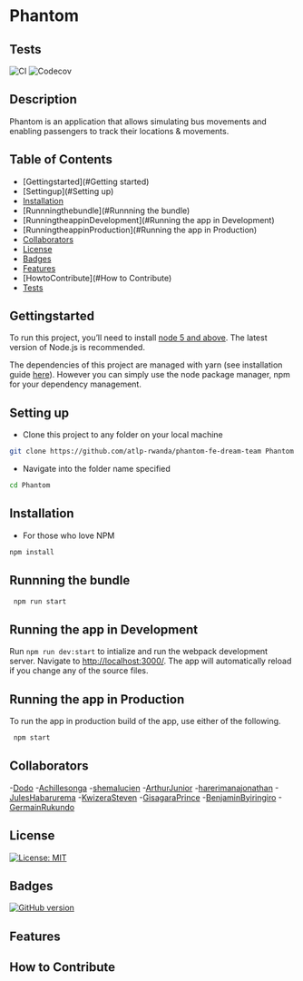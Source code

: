 # Phantom
## Tests
![CI](https://github.com/atlp-rwanda/phantom-fe-dream-team/actions/workflows/.github/workflows/main.yml/badge.svg)
![Codecov](https://img.shields.io/codecov/c/github/atlp-rwanda/phantom-fe-dream-team)

## Description
Phantom is an application that allows simulating bus movements and enabling passengers to track their locations & movements. 

## Table of Contents
- [Gettingstarted](#Getting started)
- [Settingup](#Setting up)
- [Installation](#installation)
- [Runnningthebundle](#Runnning the bundle)
- [RunningtheappinDevelopment](#Running the app in Development)
- [RunningtheappinProduction](#Running the app in Production)
- [Collaborators](#Collaborators)
- [License](#license)
- [Badges](#Badges)
- [Features](#Features)
- [HowtoContribute](#How to Contribute)
- [Tests](#Tests)

## Gettingstarted
To run this project, you’ll need to install [node 5 and above](https://nodejs.org/en/). The latest version of Node.js is recommended. 

The dependencies of this project are managed with yarn (see installation guide [here](https://yarnpkg.com/en/)). However you can simply use the node package manager, npm for your dependency management.
## Setting up
+ Clone this project to any folder on your local machine
```bash
git clone https://github.com/atlp-rwanda/phantom-fe-dream-team Phantom
```
+ Navigate into the folder name specified
```bash
cd Phantom
```
## Installation

+ For those who love NPM
```bash 
npm install
```
## Runnning the bundle

```bash
 npm run start
```

## Running the app in Development

Run `npm run dev:start` to intialize and run the webpack development server. Navigate to [http://localhost:3000/](http://localhost:3000). The app will automatically reload if you change any of the source files.

## Running the app in Production

To run the app in production build of the app, use either of the following.

```bash
 npm start
```
## Collaborators
-[Dodo](#https://github.com/mukunzidd)
-[Achillesonga](#https://github.com/songa1)
-[shemalucien](#https://github.com/shemalucien)
-[ArthurJunior](#https://github.com/arthurjunior250)
-[harerimanajonathan](#https://github.com/harerajo)
-[JulesHabarurema](#https://github.com/Juleshb)
-[KwizeraSteven](#https://github.com/Stevenkwizera06)
-[GisagaraPrince](#https://github.com/gyssa-prince)
-[BenjaminByiringiro](#https://github.com/Benafrica)
-[GermainRukundo](#https://github.com/Rukundo725)
## License

[![License: MIT](https://img.shields.io/badge/License-MIT-brightgreen.svg)](https://opensource.org/licenses/MIT) 
## Badges
[![GitHub version](https://badge.fury.io/gh/temilaj%2Freact-webpack-starter.svg)](https://badge.fury.io/gh/temilaj%2Freact-webpack-starter)

## Features

## How to Contribute


